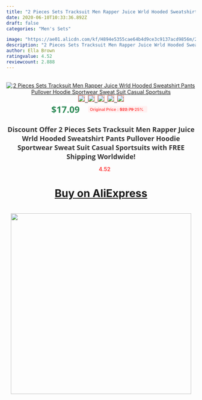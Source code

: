 ```yaml
---
title: "2 Pieces Sets Tracksuit Men Rapper Juice Wrld Hooded Sweatshirt Pants Pullover Hoodie Sportwear Sweat Suit Casual  Sportsuits"
date: 2020-06-10T10:33:36.892Z
draft: false
categories: "Men's Sets"

image: "https://ae01.alicdn.com/kf/H894e5355cae64b4d9ce3c9137acd9856m/2-Pieces-Sets-Tracksuit-Men-Rapper-Juice-Wrld-Hooded-Sweatshirt-Pants-Pullover-Hoodie-Sportwear-Sweat-Suit.jpg"
description: "2 Pieces Sets Tracksuit Men Rapper Juice Wrld Hooded Sweatshirt Pants Pullover Hoodie Sportwear Sweat Suit Casual  Sportsuits"
author: Ella Brown
ratingvalue: 4.52
reviewcount: 2.888
---
```

<br>
<div style="text-align: center;">
<a href="https://s.click.aliexpress.com/e/_Al4dRR" target="_blank" rel="nofollow noopener noreferrer"><img alt="2 Pieces Sets Tracksuit Men Rapper Juice Wrld Hooded Sweatshirt Pants Pullover Hoodie Sportwear Sweat Suit Casual  Sportsuits" class="magnifier-image" src="https://ae01.alicdn.com/kf/H894e5355cae64b4d9ce3c9137acd9856m/2-Pieces-Sets-Tracksuit-Men-Rapper-Juice-Wrld-Hooded-Sweatshirt-Pants-Pullover-Hoodie-Sportwear-Sweat-Suit.jpg_640x640.jpg">
<br>
<img style="border:1px solid salmon" src="https://ae01.alicdn.com/kf/H894e5355cae64b4d9ce3c9137acd9856m/2-Pieces-Sets-Tracksuit-Men-Rapper-Juice-Wrld-Hooded-Sweatshirt-Pants-Pullover-Hoodie-Sportwear-Sweat-Suit.jpg_120x120.jpg">&nbsp;&nbsp;<img style="border:1px solid salmon" src="https://ae01.alicdn.com/kf/H80ed0196c55e4a6fb1020dc6867d8211X/2-Pieces-Sets-Tracksuit-Men-Rapper-Juice-Wrld-Hooded-Sweatshirt-Pants-Pullover-Hoodie-Sportwear-Sweat-Suit.jpg_120x120.jpg">&nbsp;&nbsp;<img style="border:1px solid salmon" src="https://ae01.alicdn.com/kf/H09475e9a25e5408f9830dda772208dfe1/2-Pieces-Sets-Tracksuit-Men-Rapper-Juice-Wrld-Hooded-Sweatshirt-Pants-Pullover-Hoodie-Sportwear-Sweat-Suit.jpg_120x120.jpg">&nbsp;&nbsp;<img style="border:1px solid salmon" src="https://ae01.alicdn.com/kf/H763d22d1a3724eb6b7311ebf6cc475959/2-Pieces-Sets-Tracksuit-Men-Rapper-Juice-Wrld-Hooded-Sweatshirt-Pants-Pullover-Hoodie-Sportwear-Sweat-Suit.jpg_120x120.jpg">&nbsp;&nbsp;<img style="border:1px solid salmon" src="https://ae01.alicdn.com/kf/H3cf8d5894bf649859acfd77a31a19f1dl/2-Pieces-Sets-Tracksuit-Men-Rapper-Juice-Wrld-Hooded-Sweatshirt-Pants-Pullover-Hoodie-Sportwear-Sweat-Suit.jpg_120x120.jpg"></a></div><br0>
<div style="text-align: center;"><span style="background-color: white; border: 0px; box-sizing: border-box; color: seagreen; display: inline-block; font-family: &quot;open sans&quot; , &quot;arial&quot; , &quot;helvetica&quot; , sans-serif , &quot;heiti&quot;; font-size: 24px; font-stretch: inherit; font-weight: 700; line-height: inherit; margin: 0px 10px 0px 0px; padding: 0px; vertical-align: middle;">$17.09 </span>
<span style="background: rgb(255 , 241 , 241); border-radius: 3px; border: 0px; box-sizing: border-box; color: #ff4747; display: inline-block; font-family: inherit; font-size: 12px; font-stretch: inherit; font-style: inherit; font-variant: inherit; font-weight: 600; line-height: inherit; margin: 0px; padding: 2px 5px; transform: scale(0.9); vertical-align: middle;">Original Price : <b style="text-decoration: line-through;">$22.79 </b> 25%&nbsp;&nbsp;</span></div>
<h1 style="color: #333333; display: inline-block; font-family: &quot;open sans&quot; , &quot;arial&quot; , &quot;helvetica&quot; , sans-serif , &quot;heiti&quot;; font-size: 18px; font-stretch: inherit; font-weight: 700; text-align: center;">Discount Offer 2 Pieces Sets Tracksuit Men Rapper Juice Wrld Hooded Sweatshirt Pants Pullover Hoodie Sportwear Sweat Suit Casual  Sportsuits with FREE Shipping Worldwide!</h1>
<div style="color: #ff4747; text-align: center;">
<img src="https://4.bp.blogspot.com/-M0ZcTcb-5uY/XleCXlxnR4I/AAAAAAAAAEc/OrjgMkXV1oMQFaCRZj5HQwOCBcu3w1FegCPcBGAYYCw/s1600/star.png" style="height: 15px;">&nbsp;<b>4.52</b></div>
<div class="button_cont" align="center"><a class="buynow_a" href="https://s.click.aliexpress.com/e/_Al4dRR" target="_blank" rel="nofollow noopener noreferrer"><H1>Buy on AliExpress</H1></a></div><br>
<div class="separator" style="clear: both; text-align: center;">
<img src="https://lh3.googleusercontent.com/-pTy5HemUv9M/XlePHvY0dAI/AAAAAAAAAE4/0nX5iRUoIWY8eMW9Dpxeirr157OZliDIgCLcBGAsYHQ/s1600/badge.gif" width="480">
</div>
